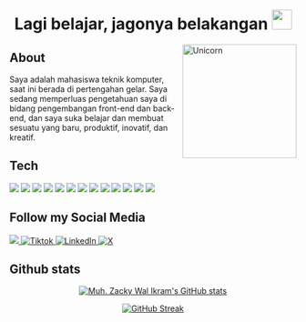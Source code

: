 <h1 align="center"><b>Lagi belajar, jagonya belakangan </b><img src="https://media.giphy.com/media/hvRJCLFzcasrR4ia7z/giphy.gif" width="35"></h1>

<img align="right" width=200px alt="Unicorn" src="https://media3.giphy.com/media/v1.Y2lkPTc5MGI3NjExbmF2ZnFwaDkzZnJiaGxvZ3c1emhpZWdqZHI1c29pbGRjdno5bTlhcCZlcD12MV9pbnRlcm5hbF9naWZfYnlfaWQmY3Q9Zw/8L0Pky6C83SzkzU55a/giphy.gif" />


## About

Saya adalah mahasiswa teknik komputer, saat ini berada di pertengahan gelar. Saya sedang memperluas pengetahuan saya di bidang pengembangan front-end dan back-end, dan saya suka belajar dan membuat sesuatu yang baru, produktif, inovatif, dan kreatif.


## Tech

<span> 
  <img src="https://img.shields.io/badge/HTML5-%23000000.svg?style=for-the-badge&logo=html5&logoColor=white">
  <img src="https://img.shields.io/badge/CSS3-%23000000.svg?style=for-the-badge&logo=css3&logoColor=white">
  <img src="https://img.shields.io/badge/JavaScript-%23000000.svg?style=for-the-badge&logo=javascript&logoColor=black">
  <img src="https://img.shields.io/badge/Java-%23000000.svg?style=for-the-badge&logo=java&logoColor=white">
  <img src="https://img.shields.io/badge/C-%23000000.svg?style=for-the-badge&logo=c&logoColor=white">
  <img src="https://img.shields.io/badge/python-%23000000.svg?style=for-the-badge&logo=python&logoColor=ffdd54">
  <img src= "https://img.shields.io/badge/kotlin-%23000000.svg?style=for-the-badge&logo=kotlin&logoColor=white">
  <img src= "https://img.shields.io/badge/-Arduino-%23000000.svg?style=for-the-badge&logo=Arduino&logoColor=white">
  <img src="https://img.shields.io/badge/Git-%23000000.svg?style=for-the-badge&logo=git&logoColor=white">
  <img src="https://img.shields.io/badge/Bootstrap-%23000000.svg?style=for-the-badge&logo=bootstrap&logoColor=white">
  <img src="https://img.shields.io/badge/Notion-%23000000.svg?style=for-the-badge&logo=notion&logoColor=white">
  <img src="https://img.shields.io/badge/Laragon-%23000000.svg?style=for-the-badge&logo=laragon&logoColor=white">
  <img src="https://img.shields.io/badge/MySQL-00000F?style=for-the-badge&logo=mysql&logoColor=white">
</span>

## Follow my Social Media

<a href= "https://www.instagram.com/kkkiboi/?hl=es">
    <img src="https://img.shields.io/badge/Instagram-505050?style=for-the-badge&logo=Instagram&logoColor=white">
</a>
<a href="https://www.tiktok.com/@kkkiboi" >
  <img src="https://img.shields.io/badge/TikTok-505050?style=for-the-badge&logo=TikTok&logoColor=white" alt="Tiktok">
</a>
<a href="https://www.linkedin.com/in/yourprofile">
  <img src="https://img.shields.io/badge/LinkedIn-505050?style=for-the-badge&logo=linkedin&logoColor=white" alt="LinkedIn">
</a>
<a href="https://x.com/mhzzky">
  <img src="https://img.shields.io/badge/X-505050?style=for-the-badge&logo=X&logoColor=white" alt="X">
</a>

## Github stats
<div align="center">
  
  [![Muh. Zacky Wal Ikram's GitHub stats](https://github-readme-stats.vercel.app/api?username=muhzky&rank_icon=github&show_icons=true)](https://github.com/muhzky/github-readme-stats)
  
  [![GitHub Streak](https://streak-stats.demolab.com?user=muhzky&hide_border=true)](https://git.io/streak-stats)

</div>
